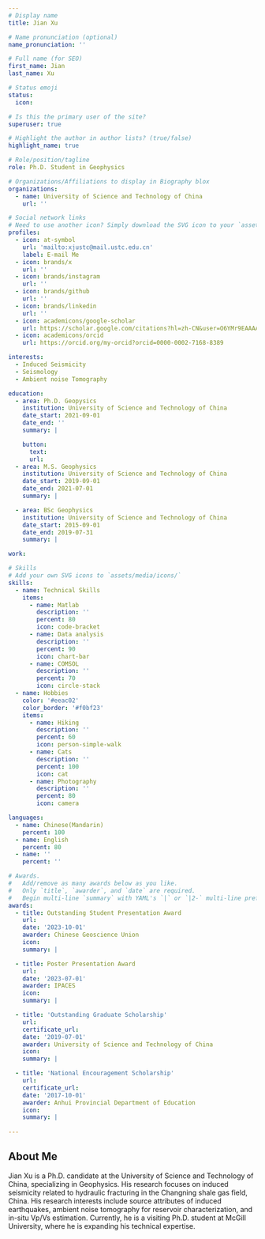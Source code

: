 ```yaml
---
# Display name
title: Jian Xu

# Name pronunciation (optional)
name_pronunciation: ''

# Full name (for SEO)
first_name: Jian
last_name: Xu

# Status emoji
status:
  icon:

# Is this the primary user of the site?
superuser: true

# Highlight the author in author lists? (true/false)
highlight_name: true

# Role/position/tagline
role: Ph.D. Student in Geophysics

# Organizations/Affiliations to display in Biography blox
organizations:
  - name: University of Science and Technology of China
    url: ''

# Social network links
# Need to use another icon? Simply download the SVG icon to your `assets/media/icons/` folder.
profiles:
  - icon: at-symbol
    url: 'mailto:xjustc@mail.ustc.edu.cn'
    label: E-mail Me
  - icon: brands/x
    url: ''
  - icon: brands/instagram
    url: ''
  - icon: brands/github
    url: ''
  - icon: brands/linkedin
    url: ''
  - icon: academicons/google-scholar
    url: https://scholar.google.com/citations?hl=zh-CN&user=O6YMr9EAAAAJ
  - icon: academicons/orcid
    url: https://orcid.org/my-orcid?orcid=0000-0002-7168-8389

interests:
  - Induced Seismicity
  - Seismology
  - Ambient noise Tomography

education:
  - area: Ph.D. Geopysics
    institution: University of Science and Technology of China
    date_start: 2021-09-01
    date_end: ''
    summary: |

    button:
      text: 
      url: 
  - area: M.S. Geophysics
    institution: University of Science and Technology of China
    date_start: 2019-09-01
    date_end: 2021-07-01
    summary: |

  - area: BSc Geophysics
    institution: University of Science and Technology of China
    date_start: 2015-09-01
    date_end: 2019-07-31
    summary: |

work:

# Skills
# Add your own SVG icons to `assets/media/icons/`
skills:
  - name: Technical Skills
    items:
      - name: Matlab
        description: ''
        percent: 80
        icon: code-bracket
      - name: Data analysis
        description: ''
        percent: 90
        icon: chart-bar
      - name: COMSOL
        description: ''
        percent: 70
        icon: circle-stack
  - name: Hobbies
    color: '#eeac02'
    color_border: '#f0bf23'
    items:
      - name: Hiking
        description: ''
        percent: 60
        icon: person-simple-walk
      - name: Cats
        description: ''
        percent: 100
        icon: cat
      - name: Photography
        description: ''
        percent: 80
        icon: camera

languages:
  - name: Chinese(Mandarin)
    percent: 100
  - name: English
    percent: 80
  - name: ''
    percent: ''

# Awards.
#   Add/remove as many awards below as you like.
#   Only `title`, `awarder`, and `date` are required.
#   Begin multi-line `summary` with YAML's `|` or `|2-` multi-line prefix and indent 2 spaces below.
awards:
  - title: Outstanding Student Presentation Award
    url: 
    date: '2023-10-01'
    awarder: Chinese Geoscience Union
    icon: 
    summary: |

  - title: Poster Presentation Award
    url: 
    date: '2023-07-01'
    awarder: IPACES
    icon: 
    summary: |

  - title: 'Outstanding Graduate Scholarship'
    url: 
    certificate_url: 
    date: '2019-07-01'
    awarder: University of Science and Technology of China
    icon: 
    summary: |

  - title: 'National Encouragement Scholarship'
    url: 
    certificate_url: 
    date: '2017-10-01'
    awarder: Anhui Provincial Department of Education
    icon: 
    summary: |  
    
---
```


## About Me
Jian Xu is a Ph.D. candidate at the University of Science and Technology of China, specializing in Geophysics. His research focuses on induced seismicity related to hydraulic fracturing in the Changning shale gas field, China. His research interests include source attributes of induced earthquakes, ambient noise tomography for reservoir characterization, and in-situ Vp/Vs estimation. Currently, he is a visiting Ph.D. student at McGill University, where he is expanding his technical expertise.